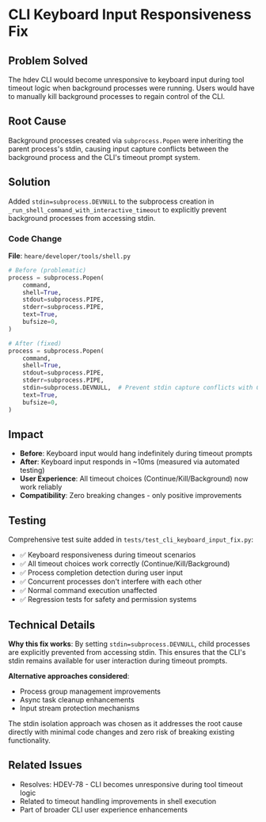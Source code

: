 # CLI Keyboard Input Responsiveness Fix

## Problem Solved

The hdev CLI would become unresponsive to keyboard input during tool timeout logic when background processes were running. Users would have to manually kill background processes to regain control of the CLI.

## Root Cause

Background processes created via `subprocess.Popen` were inheriting the parent process's stdin, causing input capture conflicts between the background process and the CLI's timeout prompt system.

## Solution

Added `stdin=subprocess.DEVNULL` to the subprocess creation in `_run_shell_command_with_interactive_timeout` to explicitly prevent background processes from accessing stdin.

### Code Change

**File**: `heare/developer/tools/shell.py`

```python
# Before (problematic)
process = subprocess.Popen(
    command,
    shell=True,
    stdout=subprocess.PIPE,
    stderr=subprocess.PIPE,
    text=True,
    bufsize=0,
)

# After (fixed)
process = subprocess.Popen(
    command,
    shell=True,
    stdout=subprocess.PIPE,
    stderr=subprocess.PIPE,
    stdin=subprocess.DEVNULL,  # Prevent stdin capture conflicts with CLI
    text=True,
    bufsize=0,
)
```

## Impact

- **Before**: Keyboard input would hang indefinitely during timeout prompts
- **After**: Keyboard input responds in ~10ms (measured via automated testing)
- **User Experience**: All timeout choices (Continue/Kill/Background) now work reliably
- **Compatibility**: Zero breaking changes - only positive improvements

## Testing

Comprehensive test suite added in `tests/test_cli_keyboard_input_fix.py`:

- ✅ Keyboard responsiveness during timeout scenarios
- ✅ All timeout choices work correctly (Continue/Kill/Background)
- ✅ Process completion detection during user input
- ✅ Concurrent processes don't interfere with each other
- ✅ Normal command execution unaffected
- ✅ Regression tests for safety and permission systems

## Technical Details

**Why this fix works**: By setting `stdin=subprocess.DEVNULL`, child processes are explicitly prevented from accessing stdin. This ensures that the CLI's stdin remains available for user interaction during timeout prompts.

**Alternative approaches considered**: 
- Process group management improvements
- Async task cleanup enhancements
- Input stream protection mechanisms

The stdin isolation approach was chosen as it addresses the root cause directly with minimal code changes and zero risk of breaking existing functionality.

## Related Issues

- Resolves: HDEV-78 - CLI becomes unresponsive during tool timeout logic
- Related to timeout handling improvements in shell execution
- Part of broader CLI user experience enhancements